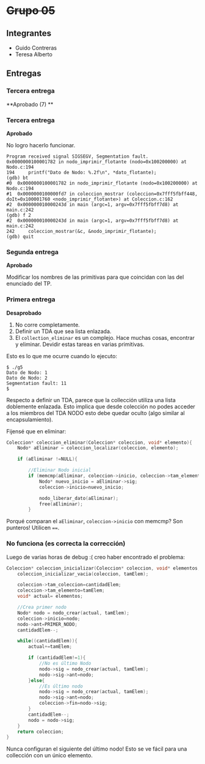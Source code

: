 # ~~Grupo 05~~

## Integrantes

* Guido Contreras
* Teresa Alberto

## Entregas

### Tercera entrega

**Aprobado (7) **

### Tercera entrega

**Aprobado**

No logro hacerlo funcionar.

```
Program received signal SIGSEGV, Segmentation fault.
0x0000000100001782 in nodo_imprimir_flotante (nodo=0x100200000) at Nodo.c:194
194		printf("Dato de Nodo: %.2f\n", *dato_flotante);
(gdb) bt
#0  0x0000000100001782 in nodo_imprimir_flotante (nodo=0x100200000) at Nodo.c:194
#1  0x0000000100000fd7 in coleccion_mostrar (coleccion=0x7fff5fbff448, doIt=0x100001760 <nodo_imprimir_flotante>) at Coleccion.c:162
#2  0x000000010000243d in main (argc=1, argv=0x7fff5fbff7d8) at main.c:242
(gdb) f 2
#2  0x000000010000243d in main (argc=1, argv=0x7fff5fbff7d8) at main.c:242
242	    coleccion_mostrar(&c, &nodo_imprimir_flotante);
(gdb) quit
```

### Segunda entrega

**Aprobado**

Modificar los nombres de las primitivas para que coincidan con las del enunciado del TP.

### Primera entrega

**Desaprobado**

1. No corre completamente.
2. Definir un TDA que sea lista enlazada.
3. El ```collection_eliminar``` es un complejo.  Hace muchas cosas, encontrar y eliminar. Devidir estas tareas en varias primitivas.

Esto es lo que me ocurre cuando lo ejecuto:

```
$ ./g5
Dato de Nodo: 1
Dato de Nodo: 2
Segmentation fault: 11
$
```

Respecto a definir un TDA, parece que la collección utiliza una lista doblemente enlazada. Esto implica que desde colección no podes acceder a los miembros del TDA NODO esto debe quedar oculto (algo similar al encapsulamiento).

Fijensé que en eliminar: 

```c
Coleccion* coleccion_eliminar(Coleccion* coleccion, void* elemento){
	Nodo* aEliminar = coleccion_localizar(coleccion, elemento);

	if (aEliminar !=NULL){

		//Eliminar Nodo inicial
		if (memcmp(aEliminar, coleccion->inicio, coleccion->tam_elemento)==0){
			Nodo* nuevo_inicio = aEliminar->sig;
			coleccion->inicio=nuevo_inicio;

			nodo_liberar_dato(aEliminar);
			free(aEliminar);
		}
```

Porqué comparan el ```aEliminar```, ```coleccion->inicio``` con memcmp? Son punteros! Utilicen ```==```.

### No funciona (es correcta la corrección)

Luego de varias horas de debug :( creo haber encontrado el problema:

```c
Coleccion* coleccion_inicializar(Coleccion* coleccion, void* elementos, unsigned cantidadElem, unsigned tamElem){
	coleccion_inicializar_vacia(coleccion, tamElem);

	coleccion->tam_coleccion=cantidadElem;
	coleccion->tam_elemento=tamElem;
	void* actual= elementos;

	//Crea primer nodo
	Nodo* nodo = nodo_crear(actual, tamElem);
	coleccion->inicio=nodo;
	nodo->ant=PRIMER_NODO;
	cantidadElem--;

	while((cantidadElem)){
		actual+=tamElem;

		if (cantidadElem!=1){
			//No es último Nodo
			nodo->sig = nodo_crear(actual, tamElem);
			nodo->sig->ant=nodo;
		}else{
			//Es último nodo
			nodo->sig = nodo_crear(actual, tamElem);
			nodo->sig->ant=nodo;
			coleccion->fin=nodo->sig;
		}
		cantidadElem--;
		nodo = nodo->sig;
	}
	return coleccion;
}
```

Nunca configuran el siguiente del último nodo!  Esto se ve fácil para una collección con un único elemento.

